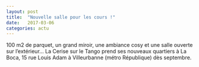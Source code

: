 ```yaml
---
layout: post
title:  "Nouvelle salle pour les cours !"
date:   2017-03-06
categories: actu
---
```


100 m2 de parquet, un grand miroir, une ambiance cosy et une salle ouverte sur l’extérieur… La Cerise sur le Tango prend ses nouveaux quartiers à La Boca, 15 rue Louis Adam à Villeurbanne (métro République) dès septembre.
